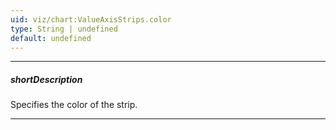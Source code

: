 ```yaml
---
uid: viz/chart:ValueAxisStrips.color
type: String | undefined
default: undefined
---
```

---
##### shortDescription
Specifies the color of the strip.

---
